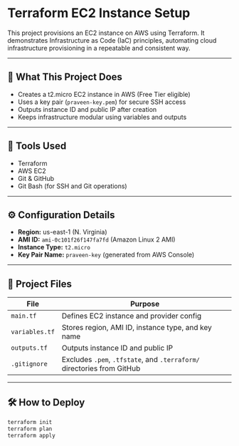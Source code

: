 # Terraform EC2 Instance Setup

This project provisions an EC2 instance on AWS using Terraform. It demonstrates Infrastructure as Code (IaC) principles, automating cloud infrastructure provisioning in a repeatable and consistent way.

---

## 🚀 What This Project Does

- Creates a t2.micro EC2 instance in AWS (Free Tier eligible)
- Uses a key pair (`praveen-key.pem`) for secure SSH access
- Outputs instance ID and public IP after creation
- Keeps infrastructure modular using variables and outputs

---

## 🧰 Tools Used

- Terraform
- AWS EC2
- Git & GitHub
- Git Bash (for SSH and Git operations)

---

## ⚙️ Configuration Details

- **Region:** us-east-1 (N. Virginia)
- **AMI ID:** `ami-0c101f26f147fa7fd` (Amazon Linux 2 AMI)
- **Instance Type:** `t2.micro`
- **Key Pair Name:** `praveen-key` (generated from AWS Console)

---

## 📁 Project Files

| File         | Purpose                                 |
|--------------|------------------------------------------|
| `main.tf`    | Defines EC2 instance and provider config |
| `variables.tf` | Stores region, AMI ID, instance type, and key name |
| `outputs.tf` | Outputs instance ID and public IP        |
| `.gitignore` | Excludes `.pem`, `.tfstate`, and `.terraform/` directories from GitHub |

---

## 🛠️ How to Deploy

```bash
terraform init
terraform plan
terraform apply
